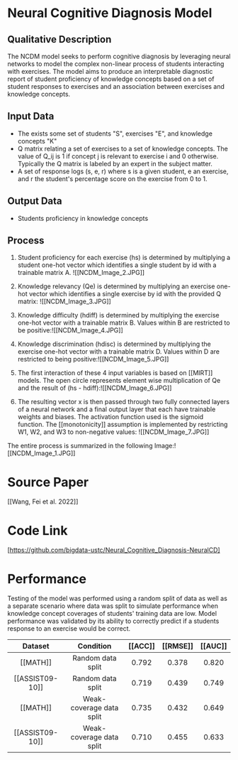 # Neural Cognitive Diagnosis Model
## Qualitative Description
The NCDM model seeks to perform cognitive diagnosis by leveraging neural networks to model the complex non-linear process of students interacting with exercises. The model aims to produce an interpretable diagnostic report of student proficiency of knowledge concepts based on a set of student responses to exercises and an association between exercises and knowledge concepts. 

## Input Data
-  The exists some set of students "S", exercises "E", and knowledge concepts "K"
- Q matrix relating a set of exercises to a set of knowledge concepts. The value of Q_ij is 1 if concept j is relevant to exercise i and 0 otherwise. Typically the Q matrix is labeled by an expert in the subject matter.
- A set of response logs (s, e, r) where s is a given student, e an exercise, and r the student's percentage score on the exercise from 0 to 1.
## Output Data
 - Students proficiency in knowledge concepts
## Process
 1.  Student proficiency for each exercise (hs) is determined by multiplying a student one-hot vector which identifies a single student by id with a trainable matrix A. ![[NCDM_Image_2.JPG]]
 2. Knowledge relevancy (Qe) is determined by multiplying an exercise one-hot vector which identifies a single exercise by id with the provided Q matrix: ![[NCDM_Image_3.JPG]]

 3. Knowledge difficulty (hdiff) is determined by multiplying the exercise one-hot vector with a trainable matrix B. Values within B are restricted to be positive:![[NCDM_Image_4.JPG]]
 4. Knowledge discrimination (hdisc) is determined by multiplying the exercise one-hot vector with a trainable matrix D. Values within D are restricted to being positive:![[NCDM_Image_5.JPG]]
 5. The first interaction of these 4 input variables is based on [[MIRT]] models. The open circle represents element wise multiplication of Qe and the result of (hs - hdiff):![[NCDM_Image_6.JPG]]
 
6. The resulting vector x is then passed through two fully connected layers of a neural network and a final output layer that each have trainable weights and biases. The activation function used is the sigmoid function. The [[monotonicity]] assumption is implemented by restricting W1, W2, and W3 to non-negative values: 
![[NCDM_Image_7.JPG]]

The entire process is summarized in the following Image:![[NCDM_Image_1.JPG]]
# Source Paper
[[Wang, Fei et al. 2022]]
# Code Link
[https://github.com/bigdata-ustc/Neural_Cognitive_Diagnosis-NeuralCD]
# Performance
Testing of the model was performed using a random split of data as well as a separate scenario where data was split to simulate performance when knowledge concept coverages of students' training data are low. Model performance was validated by its ability to correctly predict if a students response to an exercise would be correct.

|  Dataset  | Condition | [[ACC]] | [[RMSE]]    | [[AUC]]   |
| :-------: | :----: | :----: | :---------: | :---------: |
|  [[MATH]]  | Random data split | 0.792  | 0.378 | 0.820 |
| [[ASSIST09-10]] | Random data split |  0.719  | 0.439   |  0.749   |
| [[MATH]] | Weak-coverage data split |  0.735  |  0.432  |  0.649   |
| [[ASSIST09-10]] | Weak-coverage data split |  0.710 |  0.455   |  0.633   |


